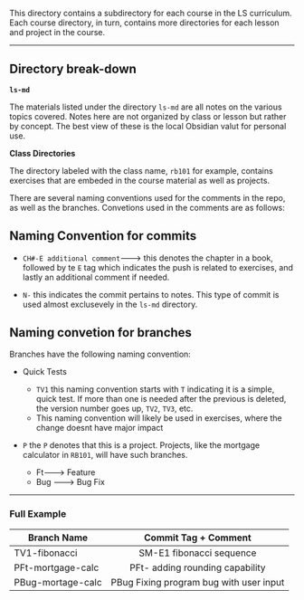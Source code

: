 This directory contains a subdirectory for each course in the LS curriculum.
Each course directory, in turn, contains more directories for each lesson and project in the course.

---

## Directory break-down

**`ls-md`** 

The materials listed under the directory `ls-md` are all notes on the various topics covered. Notes here are not organized by class or lesson but rather by concept. The best view of these is the local Obsidian valut for personal use.

**Class Directories**


The directory labeled with the class name, `rb101` for example, contains exercises that are embeded in the course material as well as projects.

There are several naming conventions used for the comments in the repo, as well as the branches. 
Convetions used in the comments are as follows:


## Naming Convention for commits
- `CH#-E additional comment`---> this denotes the chapter in a book, followed by te `E` tag which indicates the push is related to exercises, and lastly an additional comment if needed.

- `N-` this indicates the commit pertains to notes. This type of commit is used almost exclusevely in the `ls-md` directory.

## Naming convetion for branches
Branches have the following naming convention:

- Quick Tests
  - `TV1` this naming convention starts with `T` indicating it is a simple, quick test. If more than one is needed after the previous is deleted, the version number goes up, `TV2`, `TV3`, etc.
  - This naming convention will likely be used in exercises, where the change doesnt have major impact

- `P` the `P` denotes that this is a project. Projects, like the mortgage calculator in `RB101`, will have such branches.
  - Ft---> Feature
  - Bug ---> Bug Fix
  
---

### Full Example

|     Branch Name    |      Commit Tag + Comment                    |
| -------------------|:--------------------------------------------:|
| TV1-fibonacci      |    SM-E1 fibonacci sequence                  |
| PFt-mortgage-calc  |    PFt- adding rounding capability           |
| PBug-mortage-calc  |    PBug Fixing program bug with user input   |
